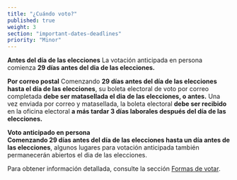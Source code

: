 ```yaml
---
title: "¿Cuándo voto?"
published: true
weight: 3
section: "important-dates-deadlines"
priority: "Minor"
---
```


**Antes del día de las elecciones**
La votación anticipada en persona comienza **29 días antes del dia de las elecciones.**  

**Por correo postal**
Comenzando **29 días antes del día de las elecciones hasta el día de las elecciones**, su boleta electoral de voto por correo completada **debe ser matasellada el dia de las elecciones, o antes.** Una vez enviada por correo y matasellada, la boleta electoral **debe ser recibido** en la oficina electoral **a más tardar 3 días laborales después del día de las elecciones.**

**Voto anticipado en persona**  
**Comenzando 29 días antes del día de las elecciones hasta un día antes de las elecciones**, algunos lugares para votación anticipada también permanecerán abiertos el dia de las elecciones.

Para obtener información detallada, consulte la sección [Formas de votar](#section-ways-to-vote).  